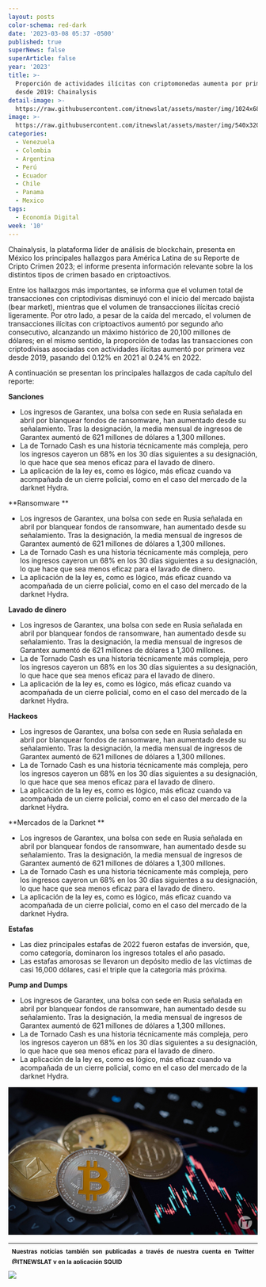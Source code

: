 ```yaml
---
layout: posts
color-schema: red-dark
date: '2023-03-08 05:37 -0500'
published: true
superNews: false
superArticle: false
year: '2023'
title: >-
  Proporción de actividades ilícitas con criptomonedas aumenta por primera vez
  desde 2019: Chainalysis 
detail-image: >-
  https://raw.githubusercontent.com/itnewslat/assets/master/img/1024x680/moneda-cripto-g.jpg
image: >-
  https://raw.githubusercontent.com/itnewslat/assets/master/img/540x320/moneda-cripto-p.jpg
categories:
  - Venezuela
  - Colombia
  - Argentina
  - Perú
  - Ecuador
  - Chile
  - Panama
  - Mexico
tags:
  - Economía Digital
week: '10'
---
```

Chainalysis, la plataforma líder de análisis de blockchain, presenta en México los principales hallazgos para América Latina de su Reporte de Cripto Crimen 2023; el informe presenta información relevante sobre la los distintos tipos de crimen basado en criptoactivos. 

Entre los hallazgos más importantes, se informa que el volumen total de transacciones con criptodivisas disminuyó con el inicio del mercado bajista (bear market), mientras que el volumen de transacciones ilícitas creció ligeramente. Por otro lado, a pesar de la caída del mercado, el volumen de transacciones ilícitas con criptoactivos aumentó por segundo año consecutivo, alcanzando un máximo histórico de 20,100 millones de dólares; en el mismo sentido, la proporción de todas las transacciones con criptodivisas asociadas con actividades ilícitas aumentó por primera vez desde 2019, pasando del 0.12% en 2021 al 0.24% en 2022. 

A continuación se presentan los principales hallazgos de cada capítulo del reporte:

**Sanciones**

- Los ingresos de Garantex, una bolsa con sede en Rusia señalada en abril por blanquear fondos de ransomware, han aumentado desde su señalamiento. Tras la designación, la media mensual de ingresos de Garantex aumentó de 621 millones de dólares a 1,300 millones.
- La de Tornado Cash es una historia técnicamente más compleja, pero los ingresos cayeron un 68% en los 30 días siguientes a su designación, lo que hace que sea menos eficaz para el lavado de dinero.
- La aplicación de la ley es, como es lógico, más eficaz cuando va acompañada de un cierre policial, como en el caso del mercado de la darknet Hydra.

 
**Ransomware **

- Los ingresos de Garantex, una bolsa con sede en Rusia señalada en abril por blanquear fondos de ransomware, han aumentado desde su señalamiento. Tras la designación, la media mensual de ingresos de Garantex aumentó de 621 millones de dólares a 1,300 millones.
- La de Tornado Cash es una historia técnicamente más compleja, pero los ingresos cayeron un 68% en los 30 días siguientes a su designación, lo que hace que sea menos eficaz para el lavado de dinero.
- La aplicación de la ley es, como es lógico, más eficaz cuando va acompañada de un cierre policial, como en el caso del mercado de la darknet Hydra.

 
**Lavado de dinero**

- Los ingresos de Garantex, una bolsa con sede en Rusia señalada en abril por blanquear fondos de ransomware, han aumentado desde su señalamiento. Tras la designación, la media mensual de ingresos de Garantex aumentó de 621 millones de dólares a 1,300 millones.
- La de Tornado Cash es una historia técnicamente más compleja, pero los ingresos cayeron un 68% en los 30 días siguientes a su designación, lo que hace que sea menos eficaz para el lavado de dinero.
- La aplicación de la ley es, como es lógico, más eficaz cuando va acompañada de un cierre policial, como en el caso del mercado de la darknet Hydra.
 
**Hackeos**

- Los ingresos de Garantex, una bolsa con sede en Rusia señalada en abril por blanquear fondos de ransomware, han aumentado desde su señalamiento. Tras la designación, la media mensual de ingresos de Garantex aumentó de 621 millones de dólares a 1,300 millones.
- La de Tornado Cash es una historia técnicamente más compleja, pero los ingresos cayeron un 68% en los 30 días siguientes a su designación, lo que hace que sea menos eficaz para el lavado de dinero.
- La aplicación de la ley es, como es lógico, más eficaz cuando va acompañada de un cierre policial, como en el caso del mercado de la darknet Hydra.
 
**Mercados de la Darknet **

- Los ingresos de Garantex, una bolsa con sede en Rusia señalada en abril por blanquear fondos de ransomware, han aumentado desde su señalamiento. Tras la designación, la media mensual de ingresos de Garantex aumentó de 621 millones de dólares a 1,300 millones.
- La de Tornado Cash es una historia técnicamente más compleja, pero los ingresos cayeron un 68% en los 30 días siguientes a su designación, lo que hace que sea menos eficaz para el lavado de dinero.
- La aplicación de la ley es, como es lógico, más eficaz cuando va acompañada de un cierre policial, como en el caso del mercado de la darknet Hydra.

**Estafas**

- Las diez principales estafas de 2022 fueron estafas de inversión, que, como categoría, dominaron los ingresos totales el año pasado.
- Las estafas amorosas se llevaron un depósito medio de las víctimas de casi 16,000 dólares, casi el triple que la categoría más próxima.

**Pump and Dumps**

- Los ingresos de Garantex, una bolsa con sede en Rusia señalada en abril por blanquear fondos de ransomware, han aumentado desde su señalamiento. Tras la designación, la media mensual de ingresos de Garantex aumentó de 621 millones de dólares a 1,300 millones.
- La de Tornado Cash es una historia técnicamente más compleja, pero los ingresos cayeron un 68% en los 30 días siguientes a su designación, lo que hace que sea menos eficaz para el lavado de dinero.
- La aplicación de la ley es, como es lógico, más eficaz cuando va acompañada de un cierre policial, como en el caso del mercado de la darknet Hydra.

![](https://raw.githubusercontent.com/itnewslat/assets/master/img/540x320/moneda-cripto-p.jpg)

<table style="height: 42px;" width="569">
<tbody>
<tr>
<td style="text-align: justify;"><sub><strong>Nuestras noticias también son publicadas a través de nuestra cuenta en Twitter <a href="https://twitter.com/itnewslat?lang=es">@ITNEWSLAT</a> y en la aplicación <a href="https://squidapp.co/en/">SQUID</a></strong></sub></td>
</tr>
</tbody>
</table>
<img src="https://tracker.metricool.com/c3po.jpg?hash=56f88a41e39ab42c063cc51676587a04"/>